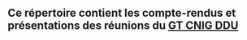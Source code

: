 ## Ce répertoire contient les compte-rendus et présentations des réunions du [GT CNIG DDU](https://cnig.gouv.fr/gt-ddu-a2918.html)
